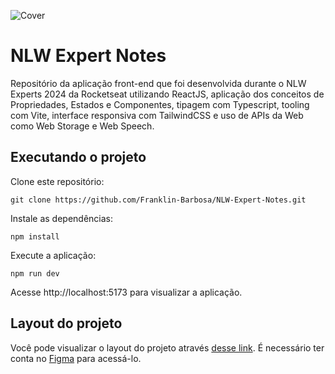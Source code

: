 ![Cover](<./.github/NLW%20expert%20%E2%80%A2%20Notes%20(Community).png>)

# NLW Expert Notes

Repositório da aplicação front-end que foi desenvolvida durante o NLW Experts 2024 da Rocketseat utilizando ReactJS, aplicação dos conceitos de Propriedades, Estados e Componentes, tipagem com Typescript, tooling com Vite, interface responsiva com TailwindCSS e uso de APIs da Web como Web Storage e Web Speech.

## Executando o projeto

Clone este repositório:

```shell
git clone https://github.com/Franklin-Barbosa/NLW-Expert-Notes.git
```

Instale as dependências:

```shell
npm install
```

Execute a aplicação:

```shell
npm run dev
```

Acesse http://localhost:5173 para visualizar a aplicação.

## Layout do projeto

Você pode visualizar o layout do projeto através [desse link](<https://www.figma.com/file/0Qs7alImiNQyMeZ3li6n76/NLW-expert-%E2%80%A2-Notes-(Community)?type=design&node-id=2-287&mode=design&t=YSuy9oIW4Jxgi4PM-0>). É necessário ter conta no [Figma](http://figma.com/) para acessá-lo.
